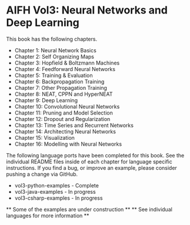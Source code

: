 AIFH Vol3: Neural Networks and Deep Learning
====

This book has the following chapters.

* Chapter 1: Neural Network Basics
* Chapter 2: Self Organizing Maps
* Chapter 3: Hopfield & Boltzmann Machines
* Chapter 4: Feedforward Neural Networks
* Chapter 5: Training & Evaluation
* Chapter 6: Backpropagation Training
* Chapter 7: Other Propagation Training
* Chapter 8: NEAT, CPPN and HyperNEAT
* Chapter 9: Deep Learning
* Chapter 10: Convolutional Neural Networks
* Chapter 11: Pruning and Model Selection
* Chapter 12: Dropout and Regularization
* Chapter 13: Time Series and Recurrent Networks
* Chapter 14: Architecting Neural Networks
* Chapter 15: Visualization
* Chapter 16: Modelling with Neural Networks

The following language ports have been completed for this book.  See the individual 
README files inside of each chapter for language specific instructions. If you find a bug,
or improve an example, please consider pushing a change via GitHub.
	
* vol3-python-examples - Complete
* vol3-java-examples - In progress
* vol3-csharp-examples - In progress		
		
** Some of the examples are under construction **
** See individual languages for more information **